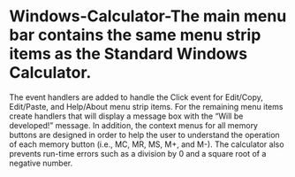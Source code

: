# Windows-Calculator-The main menu bar contains the same menu strip items as the Standard Windows Calculator. 
The event handlers are added to handle the Click event for Edit/Copy,  Edit/Paste, and Help/About menu strip items.
For the remaining menu items create handlers that will display a message box with the “Will be developed!” message. 
In addition, the context menus for all memory buttons are designed in order to help the user to understand the operation of each memory button (i.e., MC, MR, MS, M+, and M-).
The calculator also prevents run-time errors such as a division by 0 and a square root of a negative number. 
